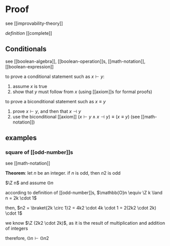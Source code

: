 # Proof

see [[improvability-theory]]

_definition_ [[complete]]

## Conditionals

see [[boolean-algebra]], [[boolean-operation]]s, [[math-notation]], [[boolean-expression]]

to prove a conditional statement such as $x \vdash y$:

1. assume $x$ is true
2. show that $y$ must follow from $x$ (using [[axiom]]s for formal proofs)

to prove a biconditional statement such as $x \equiv y$

1. prove $x \vdash y$, and then that $x \dashv y$
2. use the biconditional [[axiom]] $(x \vdash y \land x \dashv y) \equiv (x \equiv y)$ (see [[math-notation]])

## examples

### square of [[odd-number]]s

see [[math-notation]]

**Theorem**: let $n$ be an integer. if $n$ is odd, then $n2$ is odd

$\Z n$ and assume $\mathbb{O}n$

according to definition of [[odd-number]]s, $\mathbb{O}n \equiv \Z k \land n = 2k \cdot 1$

then, $n2 = \braket{2k \circ 1}2 = 4k2 \cdot 4k \cdot 1 = 2(2k2 \cdot 2k) \cdot 1$

we know $\Z (2k2 \cdot 2k)$, as it is the result of multiplication and addition of integers

therefore, $\mathbb{O}n \vdash \mathbb{O}n2$
